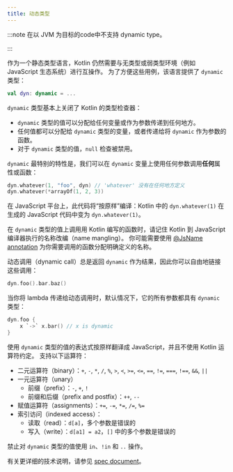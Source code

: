 ```yaml
---
title: 动态类型
---
```

:::note
在以 JVM 为目标的code中不支持 dynamic type。

:::

作为一个静态类型语言，Kotlin 仍然需要与无类型或弱类型环境（例如 JavaScript 生态系统）进行互操作。 为了方便这些用例，该语言提供了 `dynamic` 类型：

```kotlin
val dyn: dynamic = ...
```

`dynamic` 类型基本上关闭了 Kotlin 的类型检查器：

- `dynamic` 类型的值可以分配给任何变量或作为参数传递到任何地方。
- 任何值都可以分配给 `dynamic` 类型的变量，或者传递给将 `dynamic` 作为参数的函数。
- 对于 `dynamic` 类型的值，`null` 检查被禁用。

`dynamic` 最特别的特性是，我们可以在 `dynamic` 变量上使用任何参数调用**任何**属性或函数：

```kotlin
dyn.whatever(1, "foo", dyn) // 'whatever' 没有在任何地方定义
dyn.whatever(*arrayOf(1, 2, 3))
```

在 JavaScript 平台上，此代码将“按原样”编译：Kotlin 中的 `dyn.whatever(1)` 在生成的 JavaScript 代码中变为 `dyn.whatever(1)`。

在 `dynamic` 类型的值上调用用 Kotlin 编写的函数时，请记住 Kotlin 到 JavaScript 编译器执行的名称改编（name mangling）。 你可能需要使用 [@JsName annotation](js-to-kotlin-interop.md#jsname-annotation) 为你需要调用的函数分配明确定义的名称。

动态调用（dynamic call）总是返回 `dynamic` 作为结果，因此你可以自由地链接这些调用：

```kotlin
dyn.foo().bar.baz()
```

当你将 lambda 传递给动态调用时，默认情况下，它的所有参数都具有 `dynamic` 类型：

```kotlin
dyn.foo {
    x `->` x.bar() // x is dynamic
}
```

使用 `dynamic` 类型的值的表达式按原样翻译成 JavaScript，并且不使用 Kotlin 运算符约定。 支持以下运算符：

* 二元运算符（binary）：`+`, `-`, `*`, `/`, `%`, `>`, `<`, `>=`, `<=`, `==`, `!=`, `===`, `!==`, `&&`, `||`
* 一元运算符（unary）
    * 前缀（prefix）：`-`, `+`, `!`
    * 前缀和后缀（prefix and postfix）：`++`, `--`
* 赋值运算符（assignments）：`+=`, `-=`, `*=`, `/=`, `%=`
* 索引访问（indexed access）：
    * 读取（read）：`d[a]`，多个参数是错误的
    * 写入（write）：`d[a1] = a2`，`[]` 中的多个参数是错误的

禁止对 `dynamic` 类型的值使用 `in`、`!in` 和 `..` 操作。

有关更详细的技术说明，请参见 [spec document](https://github.com/JetBrains/kotlin/blob/master/spec-docs/dynamic-types.md)。